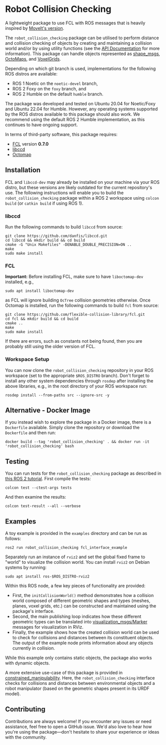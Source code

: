 # Robot Collision Checking

A lightweight package to use FCL with ROS messages that is heavily inspired by [MoveIt's version](https://moveit.ros.org/documentation/concepts/developer_concepts/).  

The `robot_collision_checking` package can be utilised to perform distance and collision checking of objects by creating and maintaining a collision world and/or by using utility functions (see the [API Documentation](docs/api.md) for more information). This package can handle objects represented as [shape_msgs](http://wiki.ros.org/shape_msgs), 
[OctoMaps](https://github.com/OctoMap/octomap_msgs), and [VoxelGrids](https://github.com/ros-planning/navigation2/blob/main/nav2_msgs/msg/VoxelGrid.msg).

Depending on which git branch is used, implementations for the following ROS distros are available:
- ROS 1 Noetic on the `noetic-devel` branch,
- ROS 2 Foxy on the `foxy` branch, and 
- ROS 2 Humble on the default `humble` branch.

The package was developed and tested on Ubuntu 20.04 for Noetic/Foxy and Ubuntu 22.04 for Humble. However, any operating systems supported by the ROS distros available
to this package should also work.
We recommend using the default ROS 2 Humble implementation, as this continues to have ongoing support.

In terms of third-party software, this package requires:
 * [FCL](https://github.com/flexible-collision-library/fcl) version **0.7.0**
 * [libccd](https://github.com/danfis/libccd)
 * [Octomap](https://octomap.github.io/) 

## Installation

FCL and `libccd-dev` may already be installed on your machine via your ROS distro, but these versions are likely outdated for the current repository's use. 
The following instructions will enable you to build the `robot_collision_checking` package within a ROS 2 workspace using `colcon build` (or `catkin build` if using ROS 1).

### libccd

Run the following commands to build `libccd` from source:
```
git clone https://github.com/danfis/libccd.git
cd libccd && mkdir build && cd build
cmake -G "Unix Makefiles" -DENABLE_DOUBLE_PRECISION=ON ..
make
sudo make install
```

### FCL

**Important:** Before installing FCL, make sure to have `liboctomap-dev` installed, e.g.,
```
sudo apt install liboctomap-dev
```
as FCL will ignore building `OcTree` collision geometries otherwise.
Once Octomap is installed, run the following commands to build `fcl` from source:

```
git clone https://github.com/flexible-collision-library/fcl.git
cd fcl && mkdir build && cd build
cmake ..
make
sudo make install
```

If there are errors, such as constants not being found, then you are probably still using the older version of FCL.

### Workspace Setup

You can now clone the `robot_collision_checking` repository in your ROS workspace (set to the appropriate `$ROS_DISTRO` branch). Don't forget to install 
any other system dependencies through `rosdep` after installing the above libraries, e.g., in the root directory of your ROS workspace run:
```
rosdep install --from-paths src --ignore-src -y
```

## Alternative - Docker Image

If you instead wish to explore the package in a Docker image, there is a `Dockerfile` available. Simply clone the repository or download the `Dockerfile` and
then run:
```
docker build --tag 'robot_collision_checking' . && docker run -it 'robot_collision_checking' bash
```

## Testing

You can run tests for the `robot_collision_checking` package as described in [this ROS 2 tutorial](https://docs.ros.org/en/humble/Tutorials/Intermediate/Testing/CLI.html). First compile the tests:
```
colcon test --ctest-args tests
```

And then examine the results:
```
colcon test-result --all --verbose
```

## Examples

A toy example is provided in the `examples` directory and can be run as follows:
```
ros2 run robot_collision_checking fcl_interface_example
```
Separately run an instance of `rviz2` and set the global fixed frame to "world" to visualize the collision world. You can install `rviz2` on Debian systems by running:
```
sudo apt install ros-$ROS_DISTRO-rviz2
```

Within this ROS node, a few key pieces of functionality are provided:
- First, the `initCollisionWorld()` method demonstrates how a collision world composed of different geometric shapes and types (meshes, planes, voxel grids, etc.) can be constructed
and maintained using the package's interface.
- Second, the main publishing loop indicates how these different geometric types can be translated into [visualization_msgs/Marker](https://wiki.ros.org/rviz/DisplayTypes/Marker) 
messages for visualization in RViz.
- Finally, the example shows how the created collision world can be used to check for collisions and distances between its constituent objects. 
The output of the example node prints information about any objects currently in collision.

While this example only contains static objects, the package also works with dynamic objects. 

A more extensive use-case of this package is provided in [constrained_manipulability](https://github.com/philip-long/constrained_manipulability).
Here, the `robot_collision_checking` interface checks for collisions and distances between environmental objects and a robot manipulator (based on the geometric shapes
present in its URDF model). 

## Contributing

Contributions are always welcome! If you encounter any issues or need assistance, feel free to open a GitHub issue. 
We'd also love to hear how you're using the package—don't hesitate to share your experience or ideas with the community.
